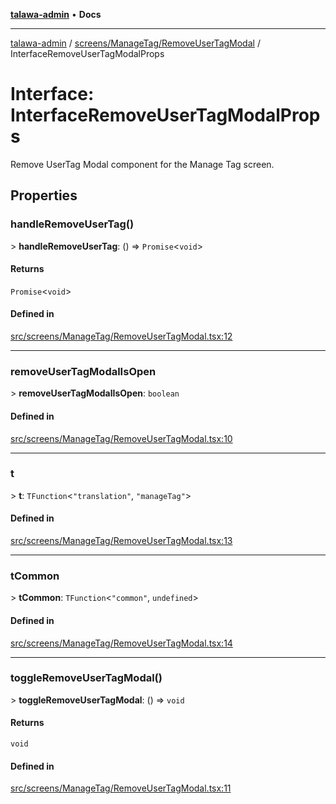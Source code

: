 [**talawa-admin**](../../../../README.md) • **Docs**

***

[talawa-admin](../../../../modules.md) / [screens/ManageTag/RemoveUserTagModal](../README.md) / InterfaceRemoveUserTagModalProps

# Interface: InterfaceRemoveUserTagModalProps

Remove UserTag Modal component for the Manage Tag screen.

## Properties

### handleRemoveUserTag()

\> **handleRemoveUserTag**: () =\> `Promise`\<`void`\>

#### Returns

`Promise`\<`void`\>

#### Defined in

[src/screens/ManageTag/RemoveUserTagModal.tsx:12](https://github.com/PalisadoesFoundation/talawa-admin/blob/ec91a82db6f7a7a061fbb4ea9639f2bff335faa5/src/screens/ManageTag/RemoveUserTagModal.tsx#L12)

***

### removeUserTagModalIsOpen

\> **removeUserTagModalIsOpen**: `boolean`

#### Defined in

[src/screens/ManageTag/RemoveUserTagModal.tsx:10](https://github.com/PalisadoesFoundation/talawa-admin/blob/ec91a82db6f7a7a061fbb4ea9639f2bff335faa5/src/screens/ManageTag/RemoveUserTagModal.tsx#L10)

***

### t

\> **t**: `TFunction`\<`"translation"`, `"manageTag"`\>

#### Defined in

[src/screens/ManageTag/RemoveUserTagModal.tsx:13](https://github.com/PalisadoesFoundation/talawa-admin/blob/ec91a82db6f7a7a061fbb4ea9639f2bff335faa5/src/screens/ManageTag/RemoveUserTagModal.tsx#L13)

***

### tCommon

\> **tCommon**: `TFunction`\<`"common"`, `undefined`\>

#### Defined in

[src/screens/ManageTag/RemoveUserTagModal.tsx:14](https://github.com/PalisadoesFoundation/talawa-admin/blob/ec91a82db6f7a7a061fbb4ea9639f2bff335faa5/src/screens/ManageTag/RemoveUserTagModal.tsx#L14)

***

### toggleRemoveUserTagModal()

\> **toggleRemoveUserTagModal**: () =\> `void`

#### Returns

`void`

#### Defined in

[src/screens/ManageTag/RemoveUserTagModal.tsx:11](https://github.com/PalisadoesFoundation/talawa-admin/blob/ec91a82db6f7a7a061fbb4ea9639f2bff335faa5/src/screens/ManageTag/RemoveUserTagModal.tsx#L11)
